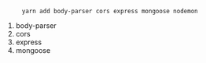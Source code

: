 ```      yarn add body-parser cors express mongoose nodemon          ```
1. body-parser
2. cors
3. express
4. mongoose

